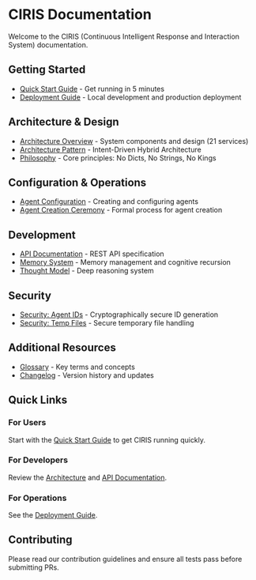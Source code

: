 # CIRIS Documentation

Welcome to the CIRIS (Continuous Intelligent Response and Interaction System) documentation.

## Getting Started
- [Quick Start Guide](QUICKSTART.md) - Get running in 5 minutes
- [Deployment Guide](DEPLOYMENT.md) - Local development and production deployment

## Architecture & Design
- [Architecture Overview](ARCHITECTURE.md) - System components and design (21 services)
- [Architecture Pattern](ARCHITECTURE_PATTERN.md) - Intent-Driven Hybrid Architecture
- [Philosophy](PHILOSOPHY.md) - Core principles: No Dicts, No Strings, No Kings

## Configuration & Operations
- [Agent Configuration](AGENT_CONFIGURATION.md) - Creating and configuring agents
- [Agent Creation Ceremony](AGENT_CREATION_CEREMONY.md) - Formal process for agent creation

## Development
- [API Documentation](API_SPEC.md) - REST API specification
- [Memory System](MEMORY.md) - Memory management and cognitive recursion
- [Thought Model](THOUGHT_MODEL.md) - Deep reasoning system

## Security
- [Security: Agent IDs](SECURITY_AGENT_IDS.md) - Cryptographically secure ID generation
- [Security: Temp Files](SECURITY_TEMP_FILES.md) - Secure temporary file handling

## Additional Resources
- [Glossary](GLOSSARY.md) - Key terms and concepts
- [Changelog](../CHANGELOG.md) - Version history and updates

## Quick Links

### For Users
Start with the [Quick Start Guide](QUICKSTART.md) to get CIRIS running quickly.

### For Developers
Review the [Architecture](ARCHITECTURE.md) and [API Documentation](API_SPEC.md).

### For Operations
See the [Deployment Guide](DEPLOYMENT.md).

## Contributing

Please read our contribution guidelines and ensure all tests pass before submitting PRs.